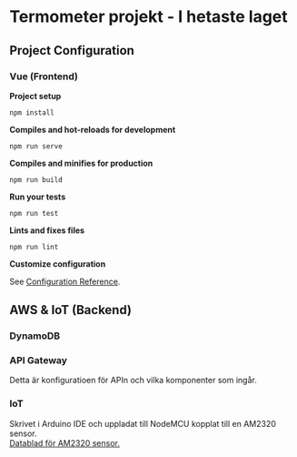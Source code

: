 # Termometer projekt - I hetaste laget

## Project Configuration
### Vue (Frontend)
**Project setup**

```
npm install
```

**Compiles and hot-reloads for development**

```
npm run serve
```

**Compiles and minifies for production**

```
npm run build
```

**Run your tests**

```
npm run test
```

**Lints and fixes files**

```
npm run lint
```

**Customize configuration**

See [Configuration Reference](https://cli.vuejs.org/config/).

## AWS & IoT (Backend)
### DynamoDB
### API Gateway
Detta är konfiguratioen för APIn och vilka komponenter som ingår.
### IoT
Skrivet i Arduino IDE och uppladat till NodeMCU kopplat till en AM2320 sensor.   
[Datablad för AM2320 sensor.](https://akizukidenshi.com/download/ds/aosong/AM2320.pdf)
